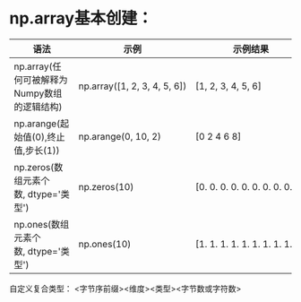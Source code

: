# np.array基本创建：
| 语法                                        | 示例                         | 示例结果                        |
| ------------------------------------------- | ---------------------------- | ------------------------------- |
| np.array(任何可被解释为Numpy数组的逻辑结构) | np.array([1, 2, 3, 4, 5, 6]) | [1, 2, 3, 4, 5, 6]              |
| np.arange(起始值(0),终止值,步长(1))         | np.arange(0, 10, 2)          | [0 2 4 6 8]                     |
| np.zeros(数组元素个数, dtype='类型')        | np.zeros(10)                 | [0. 0. 0. 0. 0. 0. 0. 0. 0. 0.] |
| np.ones(数组元素个数, dtype='类型')         | np.ones(10)                  | [1. 1. 1. 1. 1. 1. 1. 1. 1. 1.] |

自定义复合类型：
<字节序前缀><维度><类型><字节数或字符数>

